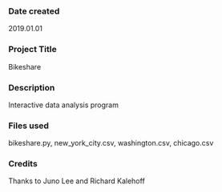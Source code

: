 ### Date created
2019.01.01

### Project Title
Bikeshare

### Description
Interactive data analysis program

### Files used
bikeshare.py, new_york_city.csv, washington.csv, chicago.csv

### Credits
Thanks to Juno Lee and Richard Kalehoff
